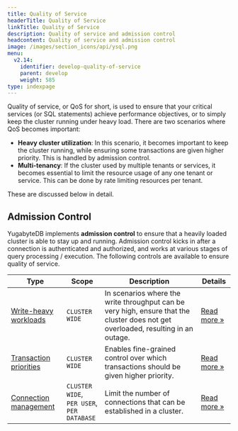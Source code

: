 ```yaml
---
title: Quality of Service
headerTitle: Quality of Service
linkTitle: Quality of Service
description: Quality of service and admission control
headcontent: Quality of service and admission control
image: /images/section_icons/api/ysql.png
menu:
  v2.14:
    identifier: develop-quality-of-service
    parent: develop
    weight: 585
type: indexpage
---
```

Quality of service, or QoS for short, is used to ensure that your critical services (or SQL statements) achieve performance objectives, or to simply keep the cluster running under heavy load. There are two scenarios where QoS becomes important:
* **Heavy cluster utilization**: In this scenario, it becomes important to keep the cluster running, while ensuring some transactions are given higher priority. This is handled by admission control.
* **Multi-tenancy**: If the cluster used by multiple tenants or services, it becomes essential to limit the resource usage of any one tenant or service. This can be done by rate limiting resources per tenant.

These are discussed below in detail.


## Admission Control

YugabyteDB implements **admission control** to ensure that a heavily loaded cluster is able to stay up and running. Admission control kicks in after a connection is authenticated and authorized, and works at various stages of query processing / execution. The following controls are available to ensure quality of service.


| Type | Scope | Description | Details |
| --- | --- | --- | --- |
| [Write-heavy workloads](write-heavy-workloads) | `CLUSTER WIDE` | In scenarios where the write throughput can be very high, ensure that the cluster does not get overloaded, resulting in an outage. | [Read more &raquo;](write-heavy-workloads) |
| [Transaction priorities](transaction-priority) | `CLUSTER WIDE` | Enables fine-grained control over which transactions should be given higher priority. | [Read more &raquo;](transaction-priority) |
| [Connection management](limiting-connections) | `CLUSTER WIDE`, <br/>`PER USER`, <br/>`PER DATABASE` | Limit the number of connections that can be established in a cluster. | [Read more &raquo;](limiting-connections) |
